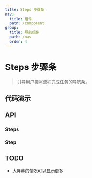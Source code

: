 ```yaml
---
title: Steps 步骤条
nav:
  title: 组件
  path: /component
group:
  title: 导航组件
  path: /nav
  order: 4
---
```


# Steps 步骤条

> 引导用户按照流程完成任务的导航条。

## 代码演示

<code src="./__fixtures__/basic.tsx"></code>

## API

### Steps

<API hideTitle></API>

### Step

<API hideTitle src="./step.tsx"></API>

## TODO

- 大屏幕的情况可以显示更多
